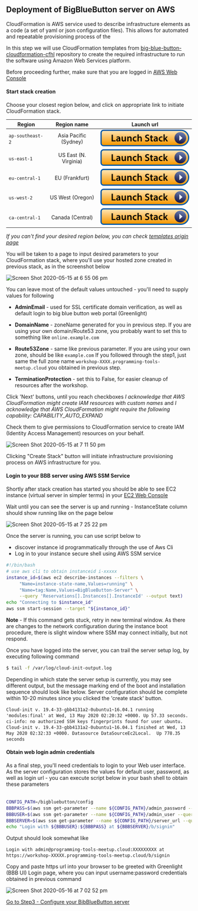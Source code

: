 
## Deployment of BigBlueButton server on AWS

CloudFormation is AWS service used to describe infrastructure elements as a code 
(a set of yaml or json configuration files). This allows for automated
and repeatable provisioning process of the 

In this step we will use CloudFormation templates from [big-blue-button-cloudformation-cfhl](https://github.com/toshke/big-blue-button-cloudformation-cfhl)
repository to create the required infrastructure to run the software using Amazon Web Services platform.


Before proceeding further, make sure that you are logged in [AWS Web Console](https://console.aws.amazon.com/)


#### Start stack creation 

Choose your closest region below, and click on appropriate link to initiate CloudFormation stack. 

| Region        |Region name    |   Launch url  |
| ------------- |:-------------:|:-------------:|
| `ap-southeast-2` | Asia Pacific (Sydney) | <a target="_blank" href="https://console.aws.amazon.com/cloudformation/home?region=ap-southeast-2#/stacks/new?stackName=big-blue-button&templateURL=https://s3.ap-southeast-2.amazonaws.com/templates-ap-southeast-2.cfhighlander.info/templates/bbb/1589275224/bbb.compiled.yaml"><img src="https://raw.githubusercontent.com/toshke/big-blue-button-cloudformation-cfhl/fec34f65f91ef984f95945a2e6e285c6b54f9992/launch-stack.svg" /></a>  |
| `us-east-1` | US East (N. Virginia) | <a target="_blank" href="https://console.aws.amazon.com/cloudformation/home?region=us-east-1#/stacks/new?stackName=big-blue-button&templateURL=https://s3.us-east-1.amazonaws.com/templates-us-east-1.cfhighlander.info/templates/bbb/1589275224/bbb.compiled.yaml"><img src="https://raw.githubusercontent.com/toshke/big-blue-button-cloudformation-cfhl/fec34f65f91ef984f95945a2e6e285c6b54f9992/launch-stack.svg" /></a>  |
| `eu-central-1` | EU (Frankfurt) | <a target="_blank" href="https://console.aws.amazon.com/cloudformation/home?region=eu-central-1#/stacks/new?stackName=big-blue-button&templateURL=https://s3.eu-central-1.amazonaws.com/templates-eu-central-1.cfhighlander.info/templates/bbb/1589275224/bbb.compiled.yaml"><img src="https://raw.githubusercontent.com/toshke/big-blue-button-cloudformation-cfhl/fec34f65f91ef984f95945a2e6e285c6b54f9992/launch-stack.svg" /></a>  |
| `us-west-2` | US West (Oregon) | <a target="_blank" href="https://console.aws.amazon.com/cloudformation/home?region=us-west-2#/stacks/new?stackName=big-blue-button&templateURL=https://s3.us-west-2.amazonaws.com/templates-us-west-2.cfhighlander.info/templates/bbb/1589275224/bbb.compiled.yaml"><img src="https://raw.githubusercontent.com/toshke/big-blue-button-cloudformation-cfhl/fec34f65f91ef984f95945a2e6e285c6b54f9992/launch-stack.svg" /></a>  |
| `ca-central-1` | Canada (Central) | <a target="_blank" href="https://console.aws.amazon.com/cloudformation/home?region=ca-central-1#/stacks/new?stackName=big-blue-button&templateURL=https://s3.ca-central-1.amazonaws.com/templates-ca-central-1.cfhighlander.info/templates/bbb/1589275224/bbb.compiled.yaml"><img src="https://raw.githubusercontent.com/toshke/big-blue-button-cloudformation-cfhl/fec34f65f91ef984f95945a2e6e285c6b54f9992/launch-stack.svg" /></a>  |

*If you can't find your desired region below, you can check <a target="_blank" href="https://github.com/toshke/big-blue-button-cloudformation-cfhl"> templates origin page</a>*

You will be taken to a page to input desired parameters to your CloudFormation stack, 
where you'll use your hosted zone created in previous stack, as in the screenshot below

![Screen Shot 2020-05-15 at 6 55 06 pm](https://user-images.githubusercontent.com/1170273/82031980-f58fc400-96dd-11ea-86e4-7580aebc4d7f.png)


You can leave most of the default values untouched - you'll need to supply values for following  

- **AdminEmail** - used for SSL certificate domain verification, as well as default login
                to big blue button web portal (Greenlight)
                
- **DomainName** - zoneName generated for you in previous step. If you are using your own domain/Route53 zone, 
you probably want to set this to something like `online.example.com`

- **Route53Zone** - same like previous parameter. If you are using your own zone, should be like `example.com` 
   If you followed through the step1, just same the full zone name `workshop-XXXX.programming-tools-meetup.cloud`
   you obtained in previous step. 
   
- **TerminationProtection** - set this to False, for easier cleanup of resources after the workshop. 

           
Click 'Next' buttons, until you reach checkboxes *I acknowledge that AWS CloudFormation might create IAM resources with custom names*
and *I acknowledge that AWS CloudFormation might require the following capability: CAPABILITY_AUTO_EXPAND*

Check them to give permissions to CloudFormation service to create IAM (Identity Access Management) resources
on your behalf.  

![Screen Shot 2020-05-15 at 7 11 50 pm](https://user-images.githubusercontent.com/1170273/82033499-283abc00-96e0-11ea-9a24-acbe6e7e74b5.png)

Clicking "Create Stack" button will initiate infrastructure provisioning process on AWS infrastructure for you. 



#### Login to your BBB server using AWS SSM Service

Shortly after stack creation has started you should be able to see EC2 instance (virtual server in simpler terms)
in your [EC2 Web Console](https://ap-southeast-2.console.aws.amazon.com/ec2/v2/home?region=ap-southeast-2#Instances:sort=instanceId)


Wait until you can see the server is up and running - InstanceState column should show running like on 
the page below

![Screen Shot 2020-05-15 at 7 25 22 pm](https://user-images.githubusercontent.com/1170273/82034682-dbf07b80-96e1-11ea-9933-8d7526f82442.png)

Once the server is running, you can use script below to 
 - discover instance id programmatically through the use of Aws Cli
 - Log in to your instance secure shell using AWS SSM service

```bash
#!/bin/bash
# use aws cli to obtain instanceid i-xxxxx
instance_id=$(aws ec2 describe-instances --filters \
     "Name=instance-state-name,Values=running" \
     "Name=tag:Name,Values=BigBlueButton-Server" \
     --query 'Reservations[].Instances[].InstanceId' --output text)
echo "Connecting to $instance_id"
aws ssm start-session --target "${instance_id}"
```

**Note** - If this command gets stuck, retry in new terminal window. As there are changes
to the network configuration during the instance boot procedure, there is slight window
where SSM may connect initially, but not respond. 


Once you have logged into the server, you can trail the server setup log, 
by executing following command 

```bash
$ tail -f /var/log/cloud-init-output.log
```
 
Depending in which state the server setup is currently, you may see different output,
but the message marking end of the boot and installation sequence should look 
like below. Server configuration should be complete within 10-20 minutes since you
clicked the 'create stack' button. 
 
```text
Cloud-init v. 19.4-33-gbb4131a2-0ubuntu1~16.04.1 running 'modules:final' at Wed, 13 May 2020 02:20:32 +0000. Up 57.33 seconds.
ci-info: no authorized SSH keys fingerprints found for user ubuntu.
Cloud-init v. 19.4-33-gbb4131a2-0ubuntu1~16.04.1 finished at Wed, 13 May 2020 02:32:33 +0000. Datasource DataSourceEc2Local.  Up 778.35 seconds
```


#### Obtain web login admin credentials

As a final step, you'll need credentials to login to your Web user interface. 
As the server configuration stores the values for default user, password, as
well as login url - you can execute script below in your bash shell
to obtain these parameters

```bash

CONFIG_PATH=/bigbluebutton/config
BBBPASS=$(aws ssm get-parameter --name ${CONFIG_PATH}/admin_password --query Parameter.Value --output text --with-decryption)
BBBUSER=$(aws ssm get-parameter --name ${CONFIG_PATH}/admin_user --query Parameter.Value --output text)
BBBSERVER=$(aws ssm get-parameter --name ${CONFIG_PATH}/server_url --query Parameter.Value --output text)
echo "Login with ${BBBUSER}:${BBBPASS} at ${BBBSERVER}/b/signin"
```

Output should look somewhat like

```text
Login with admin@programming-tools-meetup.cloud:XXXXXXXXX at https://workshop-XXXXX.programming-tools-meetup.cloud/b/signin
```

Copy and paste https url into your browser to be greeted with Greenlight (BBB UI) 
Login page, where you can input username:password credentials obtained in previous command

<img width="1041" alt="Screen Shot 2020-05-16 at 7 02 52 pm" src="https://user-images.githubusercontent.com/1170273/82115794-51268400-97a8-11ea-8b40-f74fcb5114eb.png">



[Go to Step3 - Configure your BibBlueButton server](Step3.md) 